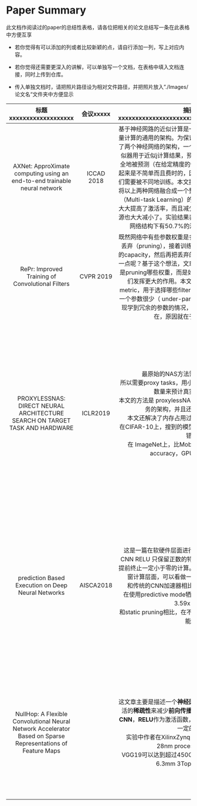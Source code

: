 # Paper Summary

此文档作阅读过的paper的总结性表格，请各位把相关的论文总结写一条在此表格中方便互享

- 若你觉得有可以添加的列或者比较新颖的点，请自行添加一列，写上对应内容。

- 若你觉得还需要更深入的讲解，可以单独写一个文档，在表格中填入文档连接，同时上传到仓库。

- 传入单独文档时，请把照片路径设为相对文件路径，并把照片放入”./Images/论文名“文件夹中方便显示

| 标题xxxxxxxxxxxxxxxxxxx                                                                                        | 会议xxxxx    | 摘要翻译xxxxxxxxxxxxxxxxxxxxxxxxxxxxxxxxxxxxxxxxxxxxx                                                                                                                                                                                                                                                                                   | 目标xxxx                  | 算法/实现方式xxxxxxxxxxxxxxxxxxxxxx                                                                                                                                                                                                                   | 控制机制xxxxxxxxxxxxxxxxxxxxxx                                                                                                                                                                                                                                                                                                                      | 效果xxxxxxxxxxxxxxxxxxxxxx                                                                                                      | 其他xxxxxxxxxxxxxxxxxxxxxx                                                                                                                                                                   | 详细文档链接                                                                                                                                                                                   |
|:------------------------------------------------------------------------------------------------------------:|:----------:|:-----------------------------------------------------------------------------------------------------------------------------------------------------------------------------------------------------------------------------------------------------------------------------------------------------------------------------------:|:-----------------------:|:-----------------------------------------------------------------------------------------------------------------------------------------------------------------------------------------------------------------------------------------------:|:-----------------------------------------------------------------------------------------------------------------------------------------------------------------------------------------------------------------------------------------------------------------------------------------------------------------------------------------------:|:-----------------------------------------------------------------------------------------------------------------------------:|:------------------------------------------------------------------------------------------------------------------------------------------------------------------------------------------:|:----------------------------------------------------------------------------------------------------------------------------------------------------------------------------------------:|
| AXNet: ApproXimate computing using an end-to-end trainable neural network                                    | ICCAD 2018 | 基于神经网路的近似计算是一个对容错性很高的应用节省大量计算的通用的架构。为保证近似的精度，现有的工作采用了两个神经网络的架构，一个为近似器，一个为预测器。近似器用于近似j计算结果，预测器预测给定数据是否能够安全地被预测（在给定精度的情况下）。但是将两个网络结合起来是不简单而且费时的，因为他们有不同的目标函数，他们需要被不同地训练。本文提出了一种新的网络架构AXNet将以上两种网络融合成一个整体的网络。在受到多任务学习（Multi-task Learning）的启发后设计的AXNet网络模型大大提高了激活率，而且减少了近似的误差。用于训练的资源也大大减小了。实验结果表明于前人的工作进行对比，此网络结构下有50.7%的激活率和训练时间被减少了 | 近似计算                    | 设计一个可端到端训练的approximator和predictor结合的网络。具体方法是在predictor和approximator的每一层之间加入一个标量的对应元素的乘法算子，这样后向传播梯度的时候可以响应调整predictor的参数                                                                                                                         | 在approximator的每一层和predictor的输出进行对于元素相乘。是用scalar product来控制。                                                                                                                                                                                                                                                                                     | 预测准确率提高了，而且对于预测样本的近似误差更小（详见链接）                                                                                                |                                                                                                                                                                                            | <https://github.com/acada-sjtu/EdgeTraining/blob/master/Doc/Weekly-Report/PaperReadingNotes/AXNet%20ApproXimate%20computing%20using%20an%20end-to-end%20trainable%20neural%20network.md> |
| RePr: Improved Training of Convolutional Filters                                                             | CVPR 2019  | 既然网络中有些参数权重是多余，那我们训练的时候把他们丢弃（pruning），接着训练剩下的网络，为了不损失模型的capacity，然后再把丢弃的参数拿回来，效果是不是会好一点呢？基于这个想法，文章作者任务有几个重要的点：一是pruning哪些权重，而是如何再把丢弃的权重拿回来让他们发挥更大的作用。本文的一个贡献在于提出了一个metric，用于选择哪些filters丢弃。同时作者指出，即使是一个参数很少（ under-parameterized ）的网络，也会出现学到冗余的参数的情况，这不仅仅在多参数的网络中存在，原因就在于训练过程低效。                                                     | 通过训练正交的特征，增强网络的泛化能力     | 不断的使用Prune的方法，临时的剔除掉一部分filter。之后再重新初始化，加入训练。 在Prune和重训练的过程中，尽量的让同一层的filter之间正交，这样就让filter之间没有太多重复的特征，能够增加更多有效的网络容量。                                                                                                                             |                                                                                                                                                                                                                                                                                                                                                 |                                                                                                                               |                                                                                                                                                                                            |                                                                                                                                                                                          |
| PROXYLESSNAS: DIRECT NEURAL ARCHITECTURE SEARCH ON TARGET TASK AND HARDWARE                                  | ICLR2019   | 最原始的NAS方法需要消耗的计算量太大<br />所以需要proxy tasks，用小规模的数据，网络，或者训练数量来预计真实训练环境的结果<br />本文的方法是 proxylessNAS，直接学出一个适用大规模任务的架构，并且还是针对特定硬件的。<br />本文还解决了内存占用过高的问题，减少了计算代价<br />在CIFAR-10上，搜到的模型只有5.7M 参数，达到2.08% 错误率<br />在 ImageNet上，比MobileNetV2 高出3.1% top-1 accuracy，GPU 延时比之快1.2倍                                                             | 直接在目标任务上的NAS，并且减少NAS的代价 | 把NAS视作一个剪枝的过程，path-level pruning<br />在一个over parameter的网络中，前后两个点之间可能又很多path（彼此独立），使用architecture parameter 控制其开闭<br />在本文中，architecture parameter代表使用这个path的概率                                                                                 | 需要gradient based 方法来learn architecture parameter，因为把structure variable变成了概率，所以可以像logit一样传递梯度<br />文中提到两种处理延时的gradient 的方法，一种是建模拟合，一种是用REINFORCE。<br />直接使用gradient based的问题在于需要N(#path） times GPU memory compared to training a compact model。 因为经过一个batch，我可以改所有的structure variable，要把整个冗余的大网络过一遍。<br />韩松解决这个问题的方法是仅pairwise地比较，pairwise地改变梯度 | 在CIFAR-10上，搜到的模型只有5.7M 参数，达到2.08% 错误率<br />在 ImageNet上，比MobileNetV2 高出3.1% top-1 accuracy，GPU 延时比之快1.2倍                       | 文中发现使用latency建模的效果比使用REINFORCE的好，因为毕竟建模就增加了一个信息是每一个block的所用的时间基本上是固定的<br />文章发现，对于GPU而言，模型浅宽比较好，7x7卷积核也比较好。<br />大的MBConv（mobile inverted bottleneck convolution） 层在downsampling的时候能保存更多信息 |                                                                                                                                                                                          |
| prediction Based Execution on Deep Neural Networks                                                           | AISCA2018  | 这是一篇在软硬件层面进行CNN计算加速的文章，针对CNN RELU 只保留正数的特点，设计算法和硬件支持省去提前终止一定小于零的计算。这个工作作用于**细粒度**的卷积窗计算层面，可以看做一种对卷积运算的加速方法。<br />和传统的CNN加速器相比，平均提速28%,节能16%<br />在使用predictive mode牺牲3%loss 的时候，可以提速3.59x 和 3.14x <br />和static pruning相比，在不掉精度的条件下加速63%，节能49%                                                                                      |                         | 对于一个kernel，把所有的卷积核从大到小排序，依次累加卷积核权重和激活的乘积。 由于feature map只有正的，这样就可以终止计算，因为发现0时后面再累加的结果也仅仅是负的权重和正的激活值的乘积，会被RELU过滤掉。<br />为了进一步加速，文中预测计算的结果会不会小于零。判断的方法是设定一个阈值**th**，和用来检验的**n**个权重的和，组成$(Th,n)$ 参数对。在计算的过程中，累加前n个权重的乘积结果，如果比Th小，则认为最后的结果会被RELU过滤掉。 | Th 和n 的参数对，本文是关于通过类似选超参数的思想学出来的。再具体一些的思路是：先对于每一个kernel 确定不同的参数对会带来多大的计算量以及精度损失（通过在数据集上实测），“profiling”这些信息。然后再组合不同kernel的参数配置，在数据集实测，微调。最后得到能满足精度要求的，计算量最小的参数对                                                                                                                                                                                   | 和传统的CNN加速器相比，平均提速28%,节能16%<br />在使用predictive mode牺牲3%loss 的时候，可以提速3.59x 和 3.14x <br />和static pruning相比，在不掉精度的条件下加速63%，节能49% | 可以详见同目录里面的SnaPEA: Predictive Early Activation for Reducing Computation in Deep Convolutional Neural Networks 论文阅读                                                                          |                                                                                                                                                                                          |
| NullHop: A Flexible Convolutional Neural Network Accelerator Based on Sparse Representations of Feature Maps |            | 这文章主要是描述一个**神经网络加速器**，利用神经网络的激活的**稀疏性**来减少**前向传播**运算。这个加速器专门适用于**CNN**，**RELU**作为激活函数，并且对网络激活值的稀疏性有一定的要求。<br />实验中作者在XilinxZynq 上面尝试了五种CNN架构，28nm process以及500MHZ<br />VGG19可以达到超过450GOp/s，98%的MAC利用率，6.3mm 3Top/s/W的能耗效率                                                                                                           |                         | **稀疏的表示方法**：对一个激活的feature map，经过RELU，只关注其不为零的数据。用Sparsity Map (**SM**) 表示非零元素的位置，用 Non-Zero Value List (**NZVL**)来表示为零元素的数值。<br />**利用稀疏的计算方法**：对于非零的激活值，计算这个激活值会对feature map哪些位置产生影响，对应乘kernel的值，在相应位置累加。 上述过程在不同输出feature map之间并行             | **工作流程**<br />压缩好的feature map从external DRAM 发送进来<br />Input Data Processor 解码<br />CCM 对pixel在相应位置做乘加运算<br />CCM从累加器推到output buffer<br />PRE把需要求和的feature map加起来                                                                                                                                                                                | 作者主要比较的时efficiency，还有effective Power Efficiency，作者在这几个方便都超过其它同类工作水平                                                           | 可以详见同目录里面的readingnote<br />作者在实验分析中提到， VGG这样的大网络在这个架构上面的利用率比较高<br />但是VGG的第一个卷积层，以及自己设计的GigalNet（一个专门别扭这个芯片的小网络还有Roshambo Net 和一个小的 Face Detector）都卡在了output bus的带宽上面，主要的瓶颈都是IO。           |                                                                                                                                                                                          |
